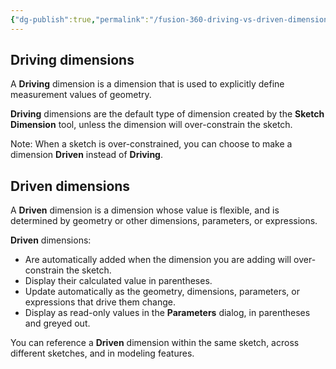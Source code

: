 ```yaml
---
{"dg-publish":true,"permalink":"/fusion-360-driving-vs-driven-dimensions/"}
---
```


## Driving dimensions

A **Driving** dimension is a dimension that is used to explicitly define measurement values of geometry.

**Driving** dimensions are the default type of dimension created by the **Sketch Dimension** tool, unless the dimension will over-constrain the sketch.

Note: When a sketch is over-constrained, you can choose to make a dimension **Driven** instead of **Driving**.

## Driven dimensions

A **Driven** dimension is a dimension whose value is flexible, and is determined by geometry or other dimensions, parameters, or expressions.

**Driven** dimensions:

- Are automatically added when the dimension you are adding will over-constrain the sketch.
- Display their calculated value in parentheses.
- Update automatically as the geometry, dimensions, parameters, or expressions that drive them change.
- Display as read-only values in the **Parameters** dialog, in parentheses and greyed out.

You can reference a **Driven** dimension within the same sketch, across different sketches, and in modeling features.